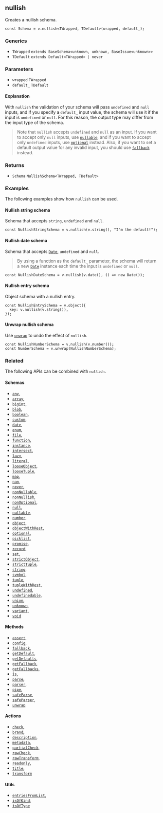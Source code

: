 nullish
-------

Creates a nullish schema.

    const Schema = v.nullish<TWrapped, TDefault>(wrapped, default_);
    

### Generics

*   `TWrapped` `extends BaseSchema<unknown, unknown, BaseIssue<unknown>>`
*   `TDefault` `extends Default<TWrapped> | never`

### Parameters

*   `wrapped` `TWrapped`
*   `default_` `TDefault`

#### Explanation

With `nullish` the validation of your schema will pass `undefined` and `null` inputs, and if you specify a `default_` input value, the schema will use it if the input is `undefined` or `null`. For this reason, the output type may differ from the input type of the schema.

> Note that `nullish` accepts `undefined` and `null` as an input. If you want to accept only `null` inputs, use [`nullable`](nullable.md), and if you want to accept only `undefined` inputs, use [`optional`](optional.md) instead. Also, if you want to set a default output value for any invalid input, you should use [`fallback`](fallback.md) instead.

### Returns

*   `Schema` `NullishSchema<TWrapped, TDefault>`

### Examples

The following examples show how `nullish` can be used.

#### Nullish string schema

Schema that accepts `string`, `undefined` and `null`.

    const NullishStringSchema = v.nullish(v.string(), "I'm the default!");
    

#### Nullish date schema

Schema that accepts [`Date`](https://developer.mozilla.org/en-US/docs/Web/JavaScript/Reference/Global_Objects/Date), `undefined` and `null`.

> By using a function as the `default_` parameter, the schema will return a new [`Date`](https://developer.mozilla.org/en-US/docs/Web/JavaScript/Reference/Global_Objects/Date) instance each time the input is `undefined` or `null`.

    const NullishDateSchema = v.nullish(v.date(), () => new Date());
    

#### Nullish entry schema

Object schema with a nullish entry.

    const NullishEntrySchema = v.object({
      key: v.nullish(v.string()),
    });
    

#### Unwrap nullish schema

Use [`unwrap`](unwrap.md) to undo the effect of `nullish`.

    const NullishNumberSchema = v.nullish(v.number());
    const NumberSchema = v.unwrap(NullishNumberSchema);
    

### Related

The following APIs can be combined with `nullish`.

#### Schemas

*   [`any`](any.md),
*   [`array`](array.md),
*   [`bigint`](bigint.md),
*   [`blob`](blob.md),
*   [`boolean`](boolean.md),
*   [`custom`](custom.md),
*   [`date`](date.md),
*   [`enum`](enum.md),
*   [`file`](file.md),
*   [`function`](function.md),
*   [`instance`](instance.md),
*   [`intersect`](intersect.md),
*   [`lazy`](lazy.md),
*   [`literal`](literal.md),
*   [`looseObject`](looseObject.md),
*   [`looseTuple`](looseTuple.md),
*   [`map`](map.md),
*   [`nan`](nan.md),
*   [`never`](never.md),
*   [`nonNullable`](nonNullable.md),
*   [`nonNullish`](nonNullish.md),
*   [`nonOptional`](nonOptional.md),
*   [`null`](null.md),
*   [`nullable`](nullable.md),
*   [`number`](number.md),
*   [`object`](object.md),
*   [`objectWithRest`](objectWithRest.md),
*   [`optional`](optional.md),
*   [`picklist`](picklist.md),
*   [`promise`](promise.md),
*   [`record`](record.md),
*   [`set`](set.md),
*   [`strictObject`](strictObject.md),
*   [`strictTuple`](strictTuple.md),
*   [`string`](string.md),
*   [`symbol`](symbol.md),
*   [`tuple`](tuple.md),
*   [`tupleWithRest`](tupleWithRest.md),
*   [`undefined`](undefined.md),
*   [`undefinedable`](undefinedable.md),
*   [`union`](union.md),
*   [`unknown`](unknown.md),
*   [`variant`](variant.md),
*   [`void`](void.md)

#### Methods

*   [`assert`](assert.md),
*   [`config`](config.md),
*   [`fallback`](fallback.md),
*   [`getDefault`](getDefault.md),
*   [`getDefaults`](getDefaults.md),
*   [`getFallback`](getFallback.md),
*   [`getFallbacks`](getFallbacks.md),
*   [`is`](is.md),
*   [`parse`](parse.md),
*   [`parser`](parser.md),
*   [`pipe`](pipe.md),
*   [`safeParse`](safeParse.md),
*   [`safeParser`](safeParser.md),
*   [`unwrap`](unwrap.md)

#### Actions

*   [`check`](check.md),
*   [`brand`](brand.md),
*   [`description`](description.md),
*   [`metadata`](metadata.md),
*   [`partialCheck`](partialCheck.md),
*   [`rawCheck`](rawCheck.md),
*   [`rawTransform`](rawTransform.md),
*   [`readonly`](readonly.md),
*   [`title`](title.md),
*   [`transform`](transform.md)

#### Utils

*   [`entriesFromList`](entriesFromList.md),
*   [`isOfKind`](isOfKind.md),
*   [`isOfType`](isOfType.md)